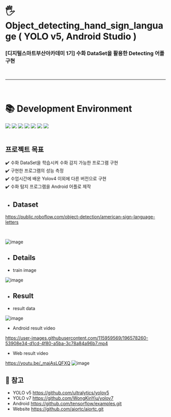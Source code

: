 # 🖐️ Object_detecting_hand_sign_language ( YOLO v5, Android Studio )
### [디지털스마트부산아카데미 1기] 수화 DataSet을 활용한 Detecting 어플 구현
<br/>

***

<br/>

<div><h1>📚 Development Environment</h1></div>
<div>
<img src="https://img.shields.io/badge/python-3776AB?style=for-the-badge&logo=python&logoColor=white">
<img src="https://img.shields.io/badge/PyTorch-EE4C2C?style=for-the-badge&logo=PyTorch&logoColor=white">
<img src="https://img.shields.io/badge/Android%20Studio-3DDC84.svg?&style=for-the-badge&logo=Android%20Studio&logoColor=white">
<img src="https://img.shields.io/badge/TensorFlow-FF6F00.svg?&style=for-the-badge&logo=TensorFlow&logoColor=white">
<img src="https://img.shields.io/badge/YOLO-00FFFF.svg?&style=for-the-badge&logo=YOLO&logoColor=white">
<img src="https://img.shields.io/badge/Google Colab-F9AB00.svg?&style=for-the-badge&logo=Google Colab&logoColor=white">
<img src="https://img.shields.io/badge/github-181717?style=for-the-badge&logo=github&logoColor=white">
</div>

<br/>

## 프로젝트 목표
:heavy_check_mark:  수화 DataSet을 학습시켜 수화 감지 가능한 프로그램 구현 <br/>
:heavy_check_mark:  구현한 프로그램의 성능 측정 <br/>
:heavy_check_mark:  수업시간에 배운 Yolov4 이외에 다른 버전으로 구현 <br/>
:heavy_check_mark:  수화 탐지 프로그램을 Android 어플로 제작


* <h2>Dataset</h2>
https://public.roboflow.com/object-detection/american-sign-language-letters

<br/>

![image](https://user-images.githubusercontent.com/115959569/196576794-b98d4381-4d31-44fa-87a5-0f6c73ca651a.png)
<br/>


* <h2>Details</h2>
 * train image

![image](https://user-images.githubusercontent.com/115959569/196577505-89540068-244a-441e-b835-22a2c3ea24c4.png)



* <h2>Result</h2>
 * result data

![image](https://user-images.githubusercontent.com/115959569/196579019-352f7c35-2fe7-4767-a7a4-78c10cfcfff1.png)

 * Android result video

https://user-images.githubusercontent.com/115959569/196578260-53908e34-d1cd-4f80-a5ba-3c78a84a96b7.mp4
 
 * Web result video
 
https://youtu.be/_majAsLQFXQ
![image](https://user-images.githubusercontent.com/93966720/197115383-5827568d-0f98-4c23-bfc8-18311aef3cb1.png)

## :pushpin: 참고

* YOLO v5  https://github.com/ultralytics/yolov5  
* YOLO v7  https://github.com/WongKinYiu/yolov7  
* Android  https://github.com/tensorflow/examples.git
* Website  https://github.com/aiortc/aiortc.git
